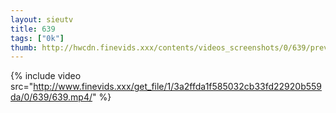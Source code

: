 ```yaml
--- 
layout: sieutv
title: 639
tags: ["0k"]
thumb: http://hwcdn.finevids.xxx/contents/videos_screenshots/0/639/preview.mp4.jpg
---
```

{% include video src="http://www.finevids.xxx/get_file/1/3a2ffda1f585032cb33fd22920b559da/0/639/639.mp4/" %} 
